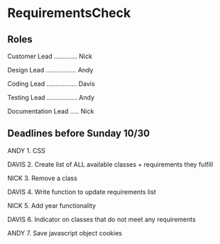 # RequirementsCheck

## Roles
Customer Lead ............. Nick

Design Lead ................. Andy

Coding Lead ................. Davis

Testing Lead ................. Andy

Documentation Lead ..... Nick

## Deadlines before Sunday 10/30
ANDY    1. CSS

DAVIS   2. Create list of ALL available classes + requirements they fulfill

NICK    3. Remove a class

DAVIS   4. Write function to update requirements list

NICK    5. Add year functionality

DAVIS   6. Indicator on classes that do not meet any requirements

ANDY    7. Save javascript object cookies
